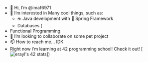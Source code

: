 - 👋 Hi, I’m @imaf6971
- 👀 I’m interested in Many cool things, such as:
  - ☕️ Java development with 🍃 Spring Framework
  - Databases (
- Functional Programming 
- 💞️ I’m looking to collaborate on some pet project
- 📫 How to reach me... IDK
- Right now i'm learning at 42 programming school! Check it out!
[![erayl's 42 stats](https://badge42.vercel.app/api/v2/cl1olpvht001109mbov5zsbw9/stats?cursusId=21&coalitionId=100)])

<!---
imaf6971/imaf6971 is a ✨ special ✨ repository because its `README.md` (this file) appears on your GitHub profile.
You can click the Preview link to take a look at your changes.
--->
